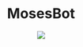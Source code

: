 <div align="center">
    <h1>MosesBot</h1>
    <img src="https://discordapp.com/api/guilds/980813190780841984/widget.png?style=banner2"/>
</div>

